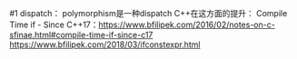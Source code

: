 ﻿#1
dispatch：
polymorphism是一种dispatch
C++在这方面的提升：
Compile Time if - Since C++17：https://www.bfilipek.com/2016/02/notes-on-c-sfinae.html#compile-time-if-since-c17
https://www.bfilipek.com/2018/03/ifconstexpr.html



